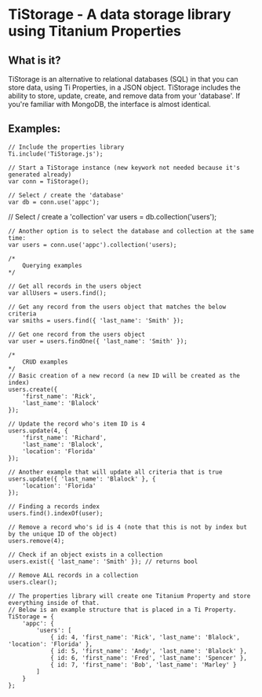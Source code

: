 TiStorage - A data storage library using Titanium Properties
================================

What is it?
---------------------------------------
TiStorage is an alternative to relational databases (SQL) in that you can store data, using Ti Properties, in a JSON object.  TiStorage includes the ability to store, update, create, and remove data from your 'database'.  If you're familiar with MongoDB, the interface is almost identical.

Examples:
---------------------------------------

    // Include the properties library
    Ti.include('TiStorage.js');
    
    // Start a TiStorage instance (new keywork not needed because it's generated already)	
    var conn = TiStorage();

    // Select / create the 'database'
    var db = conn.use('appc');
    
   // Select / create a 'collection' 
   var users = db.collection('users');
   
	// Another option is to select the database and collection at the same time:
	var users = conn.use('appc').collection('users);   
        
    /*
    	Querying examples
    */
    
    // Get all records in the users object
    var allUsers = users.find();
    
    // Get any record from the users object that matches the below criteria
    var smiths = users.find({ 'last_name': 'Smith' });
    
    // Get one record from the users object
    var user = users.findOne({ 'last_name': 'Smith' });
    
    /*
    	CRUD examples
    */
    // Basic creation of a new record (a new ID will be created as the index)
    users.create({ 
    	'first_name': 'Rick',
    	'last_name': 'Blalock'
    });
    
    // Update the record who's item ID is 4
    users.update(4, { 
    	'first_name': 'Richard',
    	'last_name': 'Blalock',
    	'location': 'Florida'
    });
    
    // Another example that will update all criteria that is true
    users.update({ 'last_name': 'Blalock' }, { 
    	'location': 'Florida'
    });
    
    // Finding a records index
    users.find().indexOf(user);    
    
    // Remove a record who's id is 4 (note that this is not by index but by the unique ID of the object)
    users.remove(4);
    
 	// Check if an object exists in a collection
 	users.exist({ 'last_name': 'Smith' }); // returns bool

 	// Remove ALL records in a collection
 	users.clear();    
    
    // The properties library will create one Titanium Property and store everything inside of that.  
    // Below is an example structure that is placed in a Ti Property.
    TiStorage = {
    	'appc': {
    		'users': [
    			{ id: 4, 'first_name': 'Rick', 'last_name': 'Blalock', 'location': 'Florida' },
    			{ id: 5, 'first_name': 'Andy', 'last_name': 'Blalock' },
    			{ id: 6, 'first_name': 'Fred', 'last_name': 'Spencer' },
    			{ id: 7, 'first_name': 'Bob', 'last_name': 'Marley' }
    		]
    	}
    };